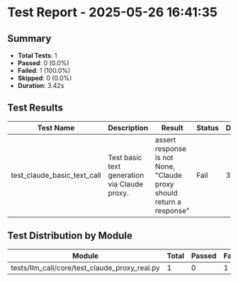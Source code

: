 # Test Report - 2025-05-26 16:41:35

## Summary
- **Total Tests**: 1
- **Passed**: 0 (0.0%)
- **Failed**: 1 (100.0%)
- **Skipped**: 0 (0.0%)
- **Duration**: 3.42s

## Test Results

| Test Name | Description | Result | Status | Duration | Timestamp | Error Message |
|-----------|-------------|--------|--------|----------|-----------|---------------|
| test_claude_basic_text_call | Test basic text generation via Claude proxy. | assert response is not None, "Claude proxy should return a response" | Fail | 3.252s | 2025-05-26 16:41:38 | tests/llm_call/core/test_claude_proxy_real.py:48: in test_claude_basic_text_call     assert response... |

## Test Distribution by Module

| Module | Total | Passed | Failed | Skipped |
|--------|-------|--------|--------|---------|
| tests/llm_call/core/test_claude_proxy_real.py | 1 | 0 | 1 | 0 |